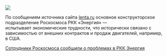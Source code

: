 <!--2025-08-31 14:42:18-->
<div class="yb">
  <div class="rss habr"><img src="https://habrastorage.org/getpro/habr/upload_files/237/797/dca/237797dca6927d5402a06d237f0fbfa9.png" /><p>По сообщениям источника сайта <a href="https://lenta.ru/news/2025/08/27/energy/" rel="noopener noreferrer nofollow">lenta.ru</a> основное конструкторское подразделение Роскосмоса РКК «Энергия» — испытывает&nbsp;экономические трудности, что исторически связано с зависимостью от внешних контрактов и продаж двигателей, например, в США.</p> <a... <p class="titl"><a href="https://habr.com/ru/news/942542/?utm_source=habrahabr&utm_medium=rss&utm_campaign=942542">Сотрудники Роскосмоса сообщили о проблемах в РКК Энергия</a></p></div>
</div>
